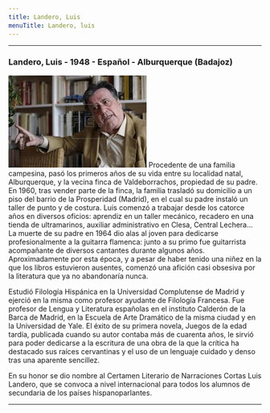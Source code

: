 ```yaml
---
title: Landero, Luis
menuTitle: Landero, luis
---
```

***
### Landero, Luis - 1948 - Español - Alburquerque (Badajoz)
!["Imagen no encontrada"](LanderoLuis.jpg)
Procedente de una familia campesina, pasó los primeros años de su vida entre su localidad natal, Alburquerque, y la vecina finca de Valdeborrachos, propiedad de su padre. En 1960, tras vender parte de la finca, la familia trasladó su domicilio a un piso del barrio de la Prosperidad (Madrid), en el cual su padre instaló un taller de punto y de costura. Luis comenzó a trabajar desde los catorce años en diversos oficios: aprendiz en un taller mecánico, recadero en una tienda de ultramarinos, auxiliar administrativo en Clesa, Central Lechera... La muerte de su padre en 1964 dio alas al joven para dedicarse profesionalmente a la guitarra flamenca: junto a su primo fue guitarrista acompañante de diversos cantantes durante algunos años. Aproximadamente por esta época, y a pesar de haber tenido una niñez en la que los libros estuvieron ausentes, comenzó una afición casi obsesiva por la literatura que ya no abandonaría nunca.

Estudió Filología Hispánica en la Universidad Complutense de Madrid y ejerció en la misma como profesor ayudante de Filología Francesa. Fue profesor de Lengua y Literatura españolas en el instituto Calderón de la Barca de Madrid, en la Escuela de Arte Dramático de la misma ciudad y en la Universidad de Yale. El éxito de su primera novela, Juegos de la edad tardía, publicada cuando su autor contaba más de cuarenta años, le sirvió para poder dedicarse a la escritura de una obra de la que la crítica ha destacado sus raíces cervantinas y el uso de un lenguaje cuidado y denso tras una aparente sencillez.

En su honor se dio nombre al Certamen Literario de Narraciones Cortas Luis Landero, que se convoca a nivel internacional para todos los alumnos de secundaria de los países hispanoparlantes.
***